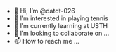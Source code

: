 - 👋 Hi, I’m @datdt-026
- 👀 I’m interested in playing tennis
- 🌱 I’m currently learning at USTH
- 💞️ I’m looking to collaborate on ...
- 📫 How to reach me ...

<!---
datdt-026/datdt-026 is a ✨ special ✨ repository because its `README.md` (this file) appears on your GitHub profile.
You can click the Preview link to take a look at your changes.
--->
